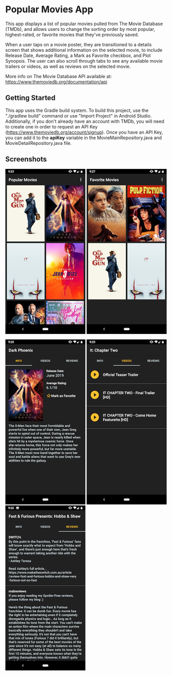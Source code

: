# Popular Movies App

This app displays a list of popular movies pulled from The Movie Database (TMDb), and allows users to change the sorting order by most popular, highest-rated, or favorite movies that they've previously saved. 

When a user taps on a movie poster, they are transitioned to a details screen that shows additional information on the selected movie, to include Release Date, Average Rating, a Mark as Favorite checkbox, and Plot Synopsis. The user can also scroll through tabs to see any available movie trailers or videos, as well as reviews on the selected movie.

More info on The Movie Database API available at: https://www.themoviedb.org/documentation/api


## Getting Started

This app uses the Gradle build system. To build this project, use the "./gradlew build" command or use "Import Project" in Android Studio. Additionally, if you don't already have an account with TMDb, you will need to create one in order to request an API Key (https://www.themoviedb.org/account/signup). Once you have an API Key, you can add it to the **apiKey** variable in the MovieMainRepository.java and MovieDetailRepository.java file.

## Screenshots

![](https://github.com/dcronin202/PopularMovies/blob/master/screenshots/popularViewScreenshot.png)   ![](https://github.com/dcronin202/PopularMovies/blob/master/screenshots/favoritesViewScreenshot.png)  

![](https://github.com/dcronin202/PopularMovies/blob/master/screenshots/detailTabScreenshot.png)  ![](https://github.com/dcronin202/PopularMovies/blob/master/screenshots/videoTabScreenshot.png)   ![](https://github.com/dcronin202/PopularMovies/blob/master/screenshots/reviewTabScreenshot.png)  